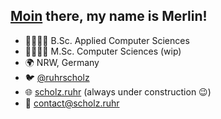 ## [Moin](https://en.wikipedia.org/wiki/Moin) there, my name is Merlin!

- 👨🏻‍🎓✅ B.Sc. Applied Computer Sciences
- 👨🏻‍🎓🚧 M.Sc. Computer Sciences (wip)
- 🌍 NRW, Germany
- 🐦 [@ruhrscholz](https://twitter.com/ruhrscholz)
- 🌐 [scholz.ruhr](https://scholz.ruhr) (always under construction 😉)
- 📧 contact@scholz.ruhr
